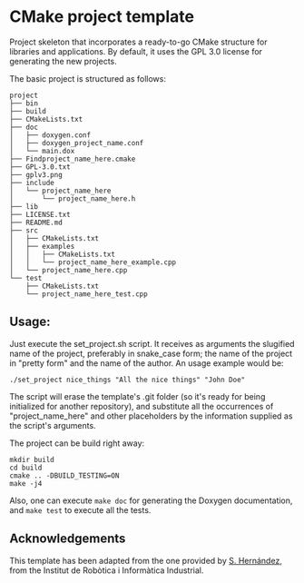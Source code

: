 # CMake project template

Project skeleton that incorporates a ready-to-go CMake structure for
libraries and applications. By default,
it uses the GPL 3.0 license for generating the new projects.

The basic project is structured as follows:

```
project
├── bin
├── build
├── CMakeLists.txt
├── doc
│   ├── doxygen.conf
│   ├── doxygen_project_name.conf
│   └── main.dox
├── Findproject_name_here.cmake
├── GPL-3.0.txt
├── gplv3.png
├── include
│   └── project_name_here
│       └── project_name_here.h
├── lib
├── LICENSE.txt
├── README.md
├── src
│   ├── CMakeLists.txt
│   ├── examples
│   │   ├── CMakeLists.txt
│   │   └── project_name_here_example.cpp
│   └── project_name_here.cpp
└── test
    ├── CMakeLists.txt
    └── project_name_here_test.cpp
```

## Usage:

Just execute the set_project.sh script. It receives as arguments the
slugified name of the project, preferably in snake_case form; the
name of the project in "pretty form" and the name of the author.
An usage example would be:

```
./set_project nice_things "All the nice things" "John Doe"
```

The script will erase the template's .git folder (so it's ready for
being initialized for another repository), and substitute all the
occurrences of "project_name_here" and other placeholders by the
information supplied as the script's arguments.

The project can be build right away:

```
mkdir build
cd build
cmake .. -DBUILD_TESTING=ON
make -j4
```

Also, one can execute `make doc` for generating the Doxygen documentation,
and `make test` to execute all the tests.

## Acknowledgements

This template has been adapted from the one provided by [S.
Hernández](http://www.iri.upc.edu/staff/shernand),
from the Institut de Robòtica i Informàtica Industrial.

[gplv3logo]: gplv3.png "GPL 3.0 logo"

